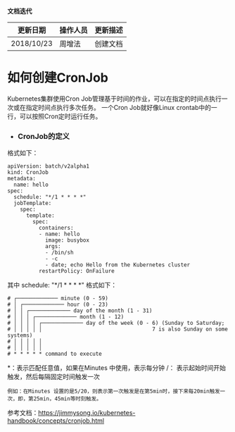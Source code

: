 **文档迭代**

|  更新日期 | 操作人员  | 更新描述  |
| ------------ | ------------ | ------------ |
|  2018/10/23 |周增法    | 创建文档  |

# 如何创建CronJob

Kubernetes集群使用Cron Job管理基于时间的作业，可以在指定的时间点执行一次或在指定时间点执行多次任务。 一个Cron Job就好像Linux crontab中的一行，可以按照Cron定时运行任务。

- ### CronJob的定义
格式如下：
```
apiVersion: batch/v2alpha1
kind: CronJob
metadata:
  name: hello
spec:
  schedule: "*/1 * * * *"
  jobTemplate:
    spec:
      template:
        spec:
          containers:
          - name: hello
            image: busybox
            args:
            - /bin/sh
            - -c
            - date; echo Hello from the Kubernetes cluster
          restartPolicy: OnFailure
```
其中 schedule: "*/1 * * * *" 格式如下：
```
# ┌───────────── minute (0 - 59)
# │ ┌───────────── hour (0 - 23)
# │ │ ┌───────────── day of the month (1 - 31)
# │ │ │ ┌───────────── month (1 - 12)
# │ │ │ │ ┌───────────── day of the week (0 - 6) (Sunday to Saturday;
# │ │ │ │ │                                   7 is also Sunday on some systems)
# │ │ │ │ │
# │ │ │ │ │
# * * * * * command to execute
```
  *：表示匹配任意值，如果在Minutes 中使用，表示每分钟
  /： 表示起始时间开始触发，然后每隔固定时间触发一次

    例如：在Minutes 设置的是5/20，则表示第一次触发是在第5min时，接下来每20min触发一次，即，第25min，45min等时刻触发。
	
参考文档：https://jimmysong.io/kubernetes-handbook/concepts/cronjob.html